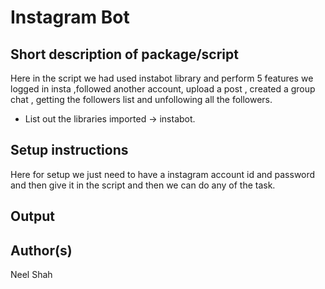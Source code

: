 # Instagram Bot

## Short description of package/script

Here in the script we had used instabot library and perform 5 features we logged in insta ,followed another account, upload a post , created a group chat , getting the followers list and unfollowing all the followers.
- List out the libraries imported -> instabot. 

## Setup instructions

Here for setup we just need to have a instagram account id and password and then give it in the script and then we can do any of the task. 

## Output


## Author(s)

Neel Shah
